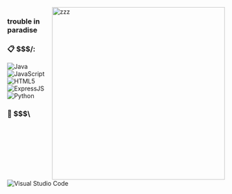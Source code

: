 <img src="https://i.pinimg.com/originals/cc/36/32/cc3632742443ea562b8b498840440c17.gif" min-width="400px" max-width="400px" width="400px" align="right" alt="zzz">

### trouble in paradise

### :clipboard: $$$/:

  ![Java](https://img.shields.io/badge/Java-ED8B00?style=for-the-badge&logo=java&logoColor=white)
  ![JavaScript](https://img.shields.io/badge/JavaScript-F7DF1E?style=for-the-badge&logo=javascript&logoColor=black)
  ![HTML5](https://img.shields.io/badge/HTML5-E34F26?style=for-the-badge&logo=html5&logoColor=white)
  ![ExpressJS](https://img.shields.io/badge/Express.js-404D59?style=for-the-badge&logo=express)
  ![Python](https://img.shields.io/badge/Python-61DAFB?style=for-the-badge&logo=python)


### 🚀 $$$\

  ![Visual Studio Code](https://img.shields.io/badge/VSCode-008B8B?style=for-the-badge&logo=visual-studio-code&logoColor=blue)

<br/>
  
<br/>
